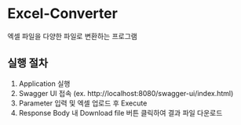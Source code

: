 # Excel-Converter

엑셀 파일을 다양한 파일로 변환하는 프로그램

## 실행 절차

1. Application 실행
2. Swagger UI 접속 (ex. http://localhost:8080/swagger-ui/index.html)
3. Parameter 입력 및 엑셀 업로드 후 Execute
4. Response Body 내 Download file 버튼 클릭하여 결과 파일 다운로드